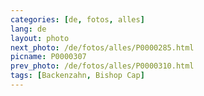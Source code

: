 ```yaml
---
categories: [de, fotos, alles]
lang: de
layout: photo
next_photo: /de/fotos/alles/P0000285.html
picname: P0000307
prev_photo: /de/fotos/alles/P0000310.html
tags: [Backenzahn, Bishop Cap]
---
```

